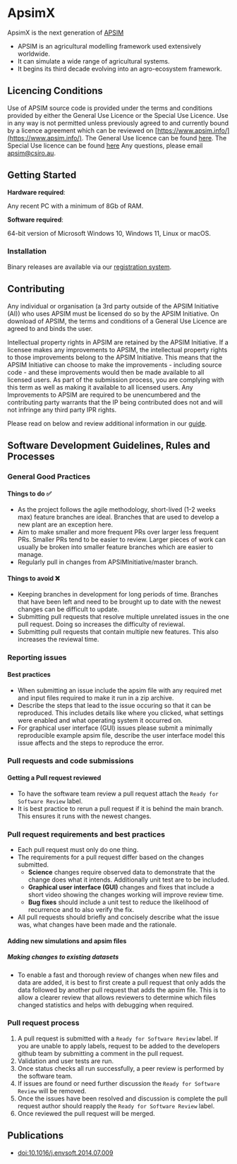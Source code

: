 # ApsimX

ApsimX is the next generation of [APSIM](https://www.apsim.info)

* APSIM is an agricultural modelling framework used extensively worldwide.
* It can simulate a wide range of agricultural systems.
* It begins its third decade evolving into an agro-ecosystem framework.

## Licencing Conditions

Use of APSIM source code is provided under the terms and conditions provided by either the General Use Licence or the Special Use Licence.  Use in any way is not permitted unless previously agreed to and currently bound by a licence agreement which can be reviewed on [https://www.apsim.info/](https://www.apsim.info/). The General Use licence can be found [here](https://www.apsim.info/wp-content/uploads/2023/09/APSIM_General_Use_Licence.pdf). The Special Use licence can be found [here](https://www.apsim.info/wp-content/uploads/2023/09/APSIM_Special_Use_Licence.pdf)
Any questions, please email [apsim@csiro.au](mailto:apsim@csiro.au?subject=Licence%20Enquiry).

## Getting Started

**Hardware required**:

Any recent PC with a minimum of 8Gb of RAM.

**Software required**:

64-bit version of Microsoft Windows 10, Windows 11, Linux or macOS.

### Installation

Binary releases are available via our [registration system](https://registration.apsim.info).

## Contributing

Any individual or organisation (a 3rd party outside of the APSIM Initiative (AI)) who uses APSIM must be licensed do so by the APSIM Initiative. On download of APSIM, the terms and conditions of a General Use Licence are agreed to and binds the user.

Intellectual property rights in APSIM are retained by the APSIM Initiative. If a licensee makes any improvements to APSIM, the intellectual property rights to those improvements belong to the APSIM Initiative. This means that the APSIM Initiative can choose to make the improvements - including source code - and these improvements would then be made available to all licensed users. As part of the submission process, you are complying with this term as well as making it available to all licensed users. Any Improvements to APSIM are required to be unencumbered and the contributing party warrants that the IP being contributed does not and will not infringe any third party IPR rights.

Please read on below and review additional information in our [guide](https://apsimnextgeneration.netlify.app/contribute/).

## Software Development Guidelines, Rules and Processes

### General Good Practices

#### Things to do :white_check_mark:

* As the project follows the agile methodology, short-lived (1-2 weeks max) feature branches are ideal. Branches that are used to develop a new plant are an exception here.
* Aim to make smaller and more frequent PRs over larger less frequent PRs. Smaller PRs tend to be easier to review. Larger pieces of work can usually be broken into smaller feature branches which are easier to manage.
* Regularly pull in changes from APSIMInitiative/master branch.

#### Things to avoid :x:

* Keeping branches in development for long periods of time. Branches that have been left and need to be brought up to date with the newest changes can be difficult to update.
* Submitting pull requests that resolve multiple unrelated issues in the one pull request. Doing so increases the difficulty of reviewal.
* Submitting pull requests that contain multiple new features. This also increases the reviewal time.

### Reporting issues

#### Best practices

* When submitting an issue include the apsim file with any required met and input files required to make it run in a zip archive.
* Describe the steps that lead to the issue occuring so that it can be reproduced. This includes details like where you clicked, what settings were enabled and what operating system it occurred on.
* For graphical user interface (GUI) issues please submit a minimally reproducible example apsim file, describe the user interface model this issue affects and the steps to reproduce the error.

### Pull requests and code submissions

#### Getting a Pull request reviewed

* To have the software team review a pull request attach the `Ready for Software Review` label.
* It is best practice to rerun a pull request if it is behind the main branch. This ensures it runs with the newest changes.

### Pull request requirements and best practices

* Each pull request must only do one thing.
* The requirements for a pull request differ based on the changes submitted.
  * **Science** changes require observed data to demonstrate that the change does what it intends. Additionally unit test are to be included.
  * **Graphical user interface (GUI)** changes and fixes that include a short video showing the changes working will improve review time.
  * **Bug fixes** should include a unit test to reduce the likelihood of recurrence and to also verify the fix.
* All pull requests should briefly and concisely describe what the issue was, what changes have been made and the rationale.

#### Adding new simulations and apsim files

##### Making changes to existing datasets

* To enable a fast and thorough review of changes when new files and data are added, it is best to first create a pull request that only adds the data followed by another pull request that adds the apsim file. This is to allow a clearer review that allows reviewers to determine which files changed statistics and helps with debugging when required.

### Pull request process

1. A pull request is submitted with a `Ready for Software Review` label. If you are unable to apply labels, request to be added to the developers github team by submitting a comment in the pull request.
2. Validation and user tests are run.
3. Once status checks all run successfully, a peer review is performed by the software team.
4. If issues are found or need further discussion the `Ready for Software Review` will be removed.
5. Once the issues have been resolved and discussion is complete the pull request author should reapply the `Ready for Software Review` label.
6. Once reviewed the pull request will be merged.

## Publications

* [doi:10.1016/j.envsoft.2014.07.009](https://dx.doi.org/10.1016/j.envsoft.2014.07.009)
